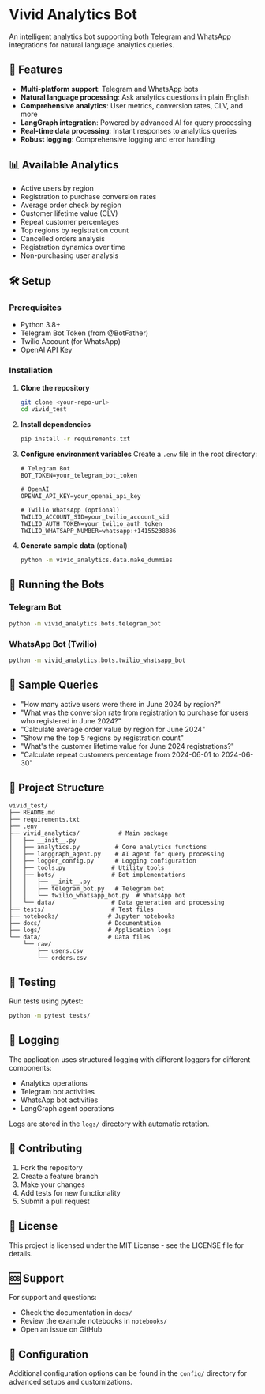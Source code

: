 # Vivid Analytics Bot

An intelligent analytics bot supporting both Telegram and WhatsApp integrations for natural language analytics queries.

## 🚀 Features

- **Multi-platform support**: Telegram and WhatsApp bots
- **Natural language processing**: Ask analytics questions in plain English
- **Comprehensive analytics**: User metrics, conversion rates, CLV, and more
- **LangGraph integration**: Powered by advanced AI for query processing
- **Real-time data processing**: Instant responses to analytics queries
- **Robust logging**: Comprehensive logging and error handling

## 📊 Available Analytics

- Active users by region
- Registration to purchase conversion rates  
- Average order check by region
- Customer lifetime value (CLV)
- Repeat customer percentages
- Top regions by registration count
- Cancelled orders analysis
- Registration dynamics over time
- Non-purchasing user analysis

## 🛠 Setup

### Prerequisites

- Python 3.8+
- Telegram Bot Token (from @BotFather)
- Twilio Account (for WhatsApp)
- OpenAI API Key

### Installation

1. **Clone the repository**
   ```bash
   git clone <your-repo-url>
   cd vivid_test
   ```

2. **Install dependencies**
   ```bash
   pip install -r requirements.txt
   ```

3. **Configure environment variables**
   Create a `.env` file in the root directory:
   ```env
   # Telegram Bot
   BOT_TOKEN=your_telegram_bot_token
   
   # OpenAI
   OPENAI_API_KEY=your_openai_api_key
   
   # Twilio WhatsApp (optional)
   TWILIO_ACCOUNT_SID=your_twilio_account_sid
   TWILIO_AUTH_TOKEN=your_twilio_auth_token
   TWILIO_WHATSAPP_NUMBER=whatsapp:+14155238886
   ```

4. **Generate sample data** (optional)
   ```bash
   python -m vivid_analytics.data.make_dummies
   ```

## 🚀 Running the Bots

### Telegram Bot
```bash
python -m vivid_analytics.bots.telegram_bot
```

### WhatsApp Bot (Twilio)
```bash
python -m vivid_analytics.bots.twilio_whatsapp_bot
```

## 💬 Sample Queries

- "How many active users were there in June 2024 by region?"
- "What was the conversion rate from registration to purchase for users who registered in June 2024?"
- "Calculate average order value by region for June 2024"
- "Show me the top 5 regions by registration count"
- "What's the customer lifetime value for June 2024 registrations?"
- "Calculate repeat customers percentage from 2024-06-01 to 2024-06-30"

## 📁 Project Structure

```
vivid_test/
├── README.md
├── requirements.txt
├── .env
├── vivid_analytics/           # Main package
│   ├── __init__.py
│   ├── analytics.py          # Core analytics functions
│   ├── langgraph_agent.py    # AI agent for query processing
│   ├── logger_config.py      # Logging configuration
│   ├── tools.py             # Utility tools
│   ├── bots/                # Bot implementations
│   │   ├── __init__.py
│   │   ├── telegram_bot.py   # Telegram bot
│   │   └── twilio_whatsapp_bot.py  # WhatsApp bot
│   └── data/                # Data generation and processing
├── tests/                   # Test files
├── notebooks/              # Jupyter notebooks
├── docs/                   # Documentation
├── logs/                   # Application logs
└── data/                   # Data files
    └── raw/
        ├── users.csv
        └── orders.csv
```

## 🧪 Testing

Run tests using pytest:
```bash
python -m pytest tests/
```

## 📝 Logging

The application uses structured logging with different loggers for different components:
- Analytics operations
- Telegram bot activities  
- WhatsApp bot activities
- LangGraph agent operations

Logs are stored in the `logs/` directory with automatic rotation.

## 🤝 Contributing

1. Fork the repository
2. Create a feature branch
3. Make your changes
4. Add tests for new functionality
5. Submit a pull request

## 📄 License

This project is licensed under the MIT License - see the LICENSE file for details.

## 🆘 Support

For support and questions:
- Check the documentation in `docs/`
- Review the example notebooks in `notebooks/`
- Open an issue on GitHub

## 🔧 Configuration

Additional configuration options can be found in the `config/` directory for advanced setups and customizations. 